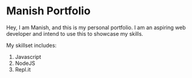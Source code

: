 # Manish Portfolio

Hey, I am Manish, and this is my personal portfolio.
I am an aspiring web developer and intend to use this to showcase my skills.

My skillset includes:

1. Javascript
1. NodeJS
1. Repl.it
